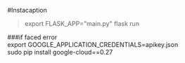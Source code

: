 #Instacaption

> export FLASK_APP="main.py"
> flask run

###if faced error  
export GOOGLE_APPLICATION_CREDENTIALS=apikey.json  
sudo pip install google-cloud==0.27  


